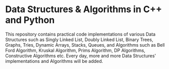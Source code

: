 # Data Structures & Algorithms in C++ and Python
This repository contains practical code implementations of various Data Structures such as Singly Linked List, Doubly Linked List, Binary Trees, Graphs, Tries, Dynamic Arrays, Stacks, Queues, and Algorithms such as Bell Ford Algorithm, Kruskal Algorithm, Prims Algorithm, DP Algorithms, Constructive Algorithms etc. Every day, more and more Data Structures' implementations and Algorithms will be added.
